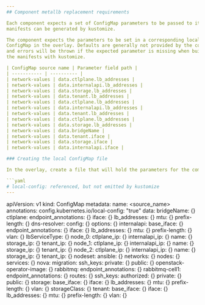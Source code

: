 ```yaml
---
## Component metallb replacement requirements

Each component expects a set of ConfigMap parameters to be passed to it so that
manifests can be generated by kustomize.

The component expects the parameters to be set in a corresponding local
ConfigMap in the overlay. Defaults are generally not provided by the component,
and errors will be thrown if the expected parameter is missing when building
the manifests with kustomize.

| ConfigMap source name | Parameter field path |
| ----------- | ---------- |
| network-values | data.ctlplane.lb_addresses |
| network-values | data.internalapi.lb_addresses |
| network-values | data.storage.lb_addresses |
| network-values | data.tenant.lb_addresses |
| network-values | data.ctlplane.lb_addresses |
| network-values | data.internalapi.lb_addresses |
| network-values | data.tenant.lb_addresses |
| network-values | data.ctlplane.lb_addresses |
| network-values | data.storage.lb_addresses |
| network-values | data.bridgeName |
| network-values | data.tenant.iface |
| network-values | data.storage.iface |
| network-values | data.internalapi.iface |

### Creating the local ConfigMap file

In the overlay, create a file that will hold the parameters for the component which will be later included as a resource within the `kustomization.yaml` file. The resource name may match the ConfigMap source name with `.yaml` appended or another filename such as `values.yaml`.

```yaml
# local-config: referenced, but not emitted by kustomize
---
```

apiVersion: v1
kind: ConfigMap
metadata:
  name: <source_name>
  annotations:
    config.kubernetes.io/local-config: "true"
data:
    bridgeName: {}
    ctlplane:
        endpoint_annotations: {}
        iface: {}
        lb_addresses: {}
        mtu: {}
        prefix-length: {}
    dns-resolver:
        config: {}
        options: {}
    internalapi:
        base_iface: {}
        endpoint_annotations: {}
        iface: {}
        lb_addresses: {}
        mtu: {}
        prefix-length: {}
        vlan: {}
    lbServiceType: {}
    node_0:
        ctlplane_ip: {}
        internalapi_ip: {}
        name: {}
        storage_ip: {}
        tenant_ip: {}
    node_1:
        ctlplane_ip: {}
        internalapi_ip: {}
        name: {}
        storage_ip: {}
        tenant_ip: {}
    node_2:
        ctlplane_ip: {}
        internalapi_ip: {}
        name: {}
        storage_ip: {}
        tenant_ip: {}
    nodeset:
        ansible: {}
        networks: {}
        nodes: {}
        services: {}
    nova:
        migration:
            ssh_keys:
                private: {}
                public: {}
    openstack-operator-image: {}
    rabbitmq:
        endpoint_annotations: {}
    rabbitmq-cell1:
        endpoint_annotations: {}
    routes: {}
    ssh_keys:
        authorized: {}
        private: {}
        public: {}
    storage:
        base_iface: {}
        iface: {}
        lb_addresses: {}
        mtu: {}
        prefix-length: {}
        vlan: {}
    storageClass: {}
    tenant:
        base_iface: {}
        iface: {}
        lb_addresses: {}
        mtu: {}
        prefix-length: {}
        vlan: {}

```
